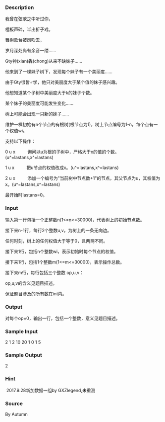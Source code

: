 
### Description
我曾在弦歌之中听过你，

檀板声碎，半出折子戏。

舞榭歌台被风吹去，

岁月深处尚有余音一缕……


Gty神(xian)犇(chong)从来不缺妹子……

他来到了一棵妹子树下，发现每个妹子有一个美丽度……

由于Gty很哲♂学，他只对美丽度大于某个值的妹子感兴趣。

他想知道某个子树中美丽度大于k的妹子个数。

某个妹子的美丽度可能发生变化……

树上可能会出现一只新的妹子……


维护一棵初始有n个节点的有根树(根节点为1)，树上节点编号为1-n，每个点有一个权值wi。

支持以下操作：

0 u x          询问以u为根的子树中，严格大于x的值的个数。(u^=lastans,x^=lastans)

1 u x          把u节点的权值改成x。(u^=lastans,x^=lastans)

2 u x          添加一个编号为"当前树中节点数+1"的节点，其父节点为u，其权值为x。(u^=lastans,x^=lastans)

最开始时lastans=0。
### Input
输入第一行包括一个正整数n(1<=n<=30000)，代表树上的初始节点数。

接下来n-1行，每行2个整数u,v，为树上的一条无向边。

任何时刻，树上的任何权值大于等于0，且两两不同。

接下来1行，包括n个整数wi，表示初始时每个节点的权值。

接下来1行，包括1个整数m(1<=m<=30000)，表示操作总数。

接下来m行，每行包括三个整数 op,u,v：

op,u,v的含义见题目描述。

保证题目涉及的所有数在int内。
### Output
对每个op=0，输出一行，包括一个整数，意义见题目描述。
### Sample Input
2
1 2
10 20
1
0 1 5

### Sample Output
2

### Hint
 2017.9.28新加数据一组by GXZlegend,未重测
### Source
By Autumn